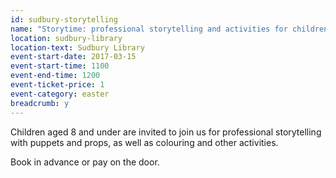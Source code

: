 ```yaml
---
id: sudbury-storytelling
name: "Storytime: professional storytelling and activities for children aged 8 and under"
location: sudbury-library
location-text: Sudbury Library
event-start-date: 2017-03-15
event-start-time: 1100
event-end-time: 1200
event-ticket-price: 1
event-category: easter
breadcrumb: y
---
```


Children aged 8 and under are invited to join us for professional storytelling with puppets and props, as well as colouring and other activities.

Book in advance or pay on the door.
